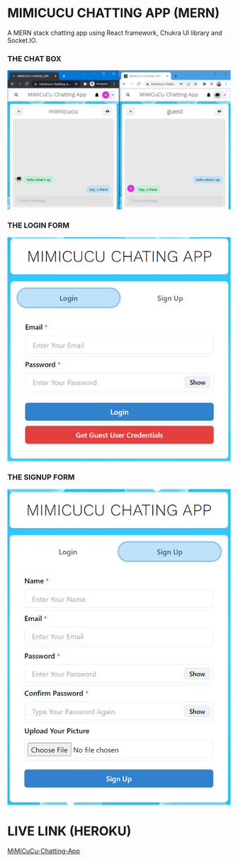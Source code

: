 # MIMICUCU CHATTING APP (MERN)

A MERN stack chatting app using React framework,
Chukra UI library and Socket.IO.

### THE CHAT BOX

![THE CHAT BOX](./frontend/public/images/chatbox.PNG "chatbox")

### THE LOGIN FORM

![THE LOGIN FORM](./frontend/public/images/loginform.PNG "login form")

### THE SIGNUP FORM

![THE SIGNUP FORM](./frontend/public/images/signupform.PNG "signup form")

# LIVE LINK (HEROKU)

[MiMiCuCu-Chatting-App](https://mimicucu-chatting-app.herokuapp.com/ "it is live")
